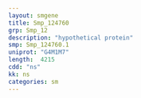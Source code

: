 ```yaml
---
layout: smgene
title: Smp_124760
grp: Smp_12
description: "hypothetical protein"
smp: Smp_124760.1
uniprot: "G4M1M7"
length:  4215
cdd: "ns"
kk: ns
categories: sm
---
```

